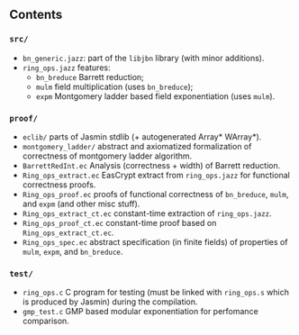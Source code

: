 ## Contents

### `src/`

* `bn_generic.jazz`: part of the `libjbn` library (with minor additions).
* `ring_ops.jazz` features:
   - `bn_breduce` Barrett reduction;
   - `mulm` field multiplication (uses `bn_breduce`);
   - `expm` Montgomery ladder based field exponentiation (uses `mulm`).
   

### `proof/`
* `eclib/` parts of Jasmin stdlib (+ autogenerated Array* WArray*).
* `montgomery_ladder/` abstract and axiomatized formalization of correctness of montgomery ladder algorithm.
* `BarrettRedInt.ec` Analysis (correctness + width) of Barrett reduction.
* `Ring_ops_extract.ec` EasCrypt extract from `ring_ops.jazz` for functional correctness proofs.
* `Ring_ops_proof.ec` proofs of functional correctness of `bn_breduce`, `mulm`, and `expm` (and other misc stuff).
* `Ring_ops_extract_ct.ec` constant-time extraction of `ring_ops.jazz`.
* `Ring_ops_proof_ct.ec` constant-time proof based on `Ring_ops_extract_ct.ec`.
* `Ring_ops_spec.ec` abstract specification (in finite fields) of properties of `mulm`, `expm`, and `bn_breduce`.


### `test/`
* `ring_ops.c` C program for testing (must be linked with `ring_ops.s` which is produced by Jasmin) during the compilation.
* `gmp_test.c` GMP based modular exponentiation for perfomance comparison.

